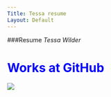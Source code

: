 ```yaml
---
Title: Tessa resume 
Layout: Default
---
```


###Resume 
_Tessa Wilder_ 

<h1 style="color:blue;">Works at GitHub</h1>
<html>
<body>

<img src="http://i.giphy.com/l0HlxXjxUPD6W9Avm.gif">
